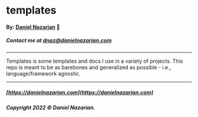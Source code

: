 # templates
#### By: [Daniel Nazarian](https://danielnazarian) 🐧
##### Contact me at <dnaz@danielnazarian.com>

-------------------------------------------------------

Templates is some templates and docs I use in a variety of projects. This repo is meant to be as barebones and generalized as possible - i.e., language/framework agnostic.

-------------------------------------------------------
##### [https://danielnazarian.com](https://danielnazarian.com)
##### Copyright 2022 © Daniel Nazarian.